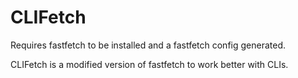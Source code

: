 # CLIFetch
Requires fastfetch to be installed and a fastfetch config generated.

CLIFetch is a modified version of fastfetch to work better with CLIs.
